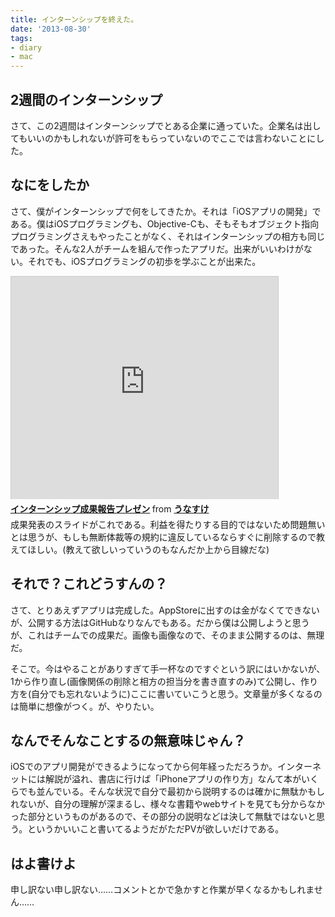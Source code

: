 ```yaml
---
title: インターンシップを終えた。
date: '2013-08-30'
tags:
- diary
- mac
---
```


## 2週間のインターンシップ
さて、この2週間はインターンシップでとある企業に通っていた。企業名は出してもいいのかもしれないが許可をもらっていないのでここでは言わないことにした。

## なにをしたか
さて、僕がインターンシップで何をしてきたか。それは「iOSアプリの開発」である。僕はiOSプログラミングも、Objective-Cも、そもそもオブジェクト指向プログラミングさえもやったことがなく、それはインターンシップの相方も同じであった。そんな2人がチームを組んで作ったアプリだ。出来がいいわけがない。それでも、iOSプログラミングの初歩を学ぶことが出来た。
<iframe src="http://www.slideshare.net/slideshow/embed_code/25749917" width="427" height="356" frameborder="0" marginwidth="0" marginheight="0" scrolling="no" style="border:1px solid #CCC;border-width:1px 1px 0;margin-bottom:5px" allowfullscreen webkitallowfullscreen mozallowfullscreen> </iframe> <div style="margin-bottom:5px"> <strong> <a href="https://www.slideshare.net/yusukenakamura1994/ss-25749917" title="インターンシップ成果報告プレゼン" target="_blank">インターンシップ成果報告プレゼン</a> </strong> from <strong><a href="http://www.slideshare.net/yusukenakamura1994" target="_blank">うなすけ</a></strong> </div>
成果発表のスライドがこれである。利益を得たりする目的ではないため問題無いとは思うが、もしも無断体裁等の規約に違反しているならすぐに削除するので教えてほしい。(教えて欲しいっていうのもなんだか上から目線だな)

## それで？これどうすんの？
さて、とりあえずアプリは完成した。AppStoreに出すのは金がなくてできないが、公開する方法はGitHubなりなんでもある。だから僕は公開しようと思うが、これはチームでの成果だ。画像も画像なので、そのまま公開するのは、無理だ。

そこで。今はやることがありすぎて手一杯なのですぐという訳にはいかないが、1から作り直し(画像関係の削除と相方の担当分を書き直すのみ)て公開し、作り方を(自分でも忘れないように)ここに書いていこうと思う。文章量が多くなるのは簡単に想像がつく。が、やりたい。

## なんでそんなことするの無意味じゃん？
iOSでのアプリ開発ができるようになってから何年経っただろうか。インターネットには解説が溢れ、書店に行けば「iPhoneアプリの作り方」なんて本がいくらでも並んでいる。そんな状況で自分で最初から説明するのは確かに無駄かもしれないが、自分の理解が深まるし、様々な書籍やwebサイトを見ても分からなかった部分というものがあるので、その部分の説明などは決して無駄ではないと思う。というかいいこと書いてるようだがただPVが欲しいだけである。

## はよ書けよ
申し訳ない申し訳ない……コメントとかで急かすと作業が早くなるかもしれません……
